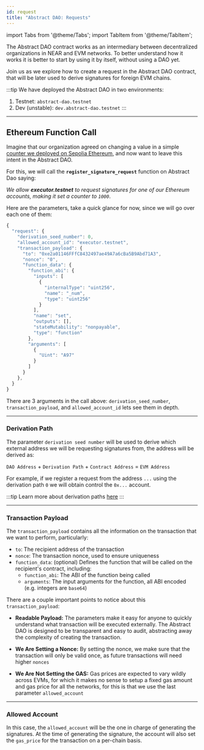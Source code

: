 ```yaml
---
id: request
title: "Abstract DAO: Requests"
---
```


import Tabs from '@theme/Tabs';
import TabItem from '@theme/TabItem';

The Abstract DAO contract works as an intermediary between decentralized organizations in NEAR and EVM networks. To better understand how it works it is better to start by using it by itself, without using a DAO yet.

Join us as we explore how to create a request in the Abstract DAO contract, that will be later used to derive signatures for foreign EVM chains. 

:::tip
We have deployed the Abstract DAO in two environments:

1. Testnet: `abstract-dao.testnet`
2. Dev (unstable): `dev.abstract-dao.testnet`
:::

---

## Ethereum Function Call

Imagine that our organization agreed on changing a value in a simple [counter we deployed on Sepolia Ethereum](https://sepolia.etherscan.io/address/0xe2a01146FFfC8432497ae49A7a6cBa5B9Abd71A3), and now want to leave this intent in the Abstract DAO.

For this, we will call the **`register_signature_request`** function on Abstract Dao saying: 

*We allow **executor.testnet** to request signatures for one of our Ethereum accounts, making it set a counter to `1000`*.

Here are the parameters, take a quick glance for now, since we will go over each one of them:

```js
{
  "request": {
    "derivation_seed_number": 0,
    "allowed_account_id": "executor.testnet",
    "transaction_payload": {
      "to": "0xe2a01146FFfC8432497ae49A7a6cBa5B9Abd71A3",
      "nonce": "0",
      "function_data": {
        "function_abi": {
          "inputs": [
            {
              "internalType": "uint256",
              "name": "_num",
              "type": "uint256"
            }
          ],
          "name": "set",
          "outputs": [],
          "stateMutability": "nonpayable",
          "type": "function"
        },
        "arguments": [
          {
            "Uint": "A97"
          }
        ]
      }
    },
  }
}
```

There are 3 arguments in the call above: `derivation_seed_number`, `transaction_payload`, and `allowed_account_id` lets see them in depth.

<hr class="subsection" />

### Derivation Path

The parameter `derivation seed number` will be used to derive which external address we will be requesting signatures from, the address will be derived as:

`DAO Address` + `Derivation Path` + `Contract Address` = `EVM Address`

For example, if we register a request from the address `...` using the derivation path `0` we will obtain control the `0x...` account.

:::tip
Learn more about derivation paths [here](../../1.concepts/abstraction/chain-signatures.md)
:::

<hr class="subsection" />

### Transaction Payload

The `transaction_payload` contains all the information on the transaction that we want to perform, particularly:

  - `to`: The recipient address of the transaction
  - `nonce`: The transaction nonce, used to ensure uniqueness
  - `function_data`: (optional) Defines the function that will be called on the recipient's contract, including:
    - `function_abi`: The ABI of the function being called
    - `arguments`: The input arguments for the function, all ABI encoded (e.g. integers are `base64`)

There are a couple important points to notice about this `transaction_payload`:

- **Readable Payload:** The parameters make it easy for anyone to quickly understand what transaction will be executed externally. The Abstract DAO is designed to be transparent and easy to audit, abstracting away the complexity of creating the transaction.

- **We Are Setting a Nonce:** By setting the nonce, we make sure that the transaction will only be valid once, as future transactions will need higher `nonces`

- **We Are Not Setting the GAS:** Gas prices are expected to vary wildly across EVMs, for which it makes no sense to setup a fixed gas amount and gas price for all the networks, for this is that we use the last parameter `allowed_account`

<hr class="subsection" />

### Allowed Account

In this case, the `allowed_account` will be the one in charge of generating the signatures. At the time of generating the signature, the account will also set the `gas_price` for the transaction on a per-chain basis.
